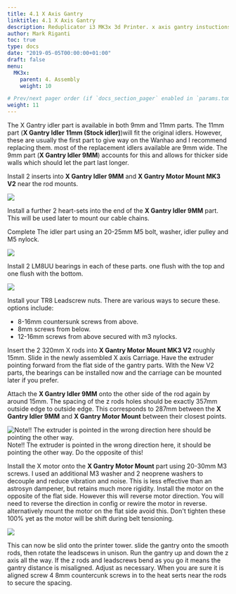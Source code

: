 ```yaml
---
title: 4.1 X Axis Gantry
linktitle: 4.1 X Axis Gantry
description: Reduplicator i3 MK3x 3d Printer. x axis gantry instuctions by Mark riganti
author: Mark Riganti
toc: true
type: docs
date: "2019-05-05T00:00:00+01:00"
draft: false
menu:
  MK3x:
    parent: 4. Assembly
    weight: 10

# Prev/next pager order (if `docs_section_pager` enabled in `params.toml`)
weight: 11
---
```



The X Gantry idler part is available in both 9mm and 11mm parts. The 11mm part (**X Gantry Idler 11mm (Stock idler)**)will fit the original idlers. However, these are usually the first part to give way on the Wanhao and I recommend replacing them. most of the replacement idlers available are 9mm wide. The 9mm part (**X Gantry Idler 9MM**) accounts for this and allows for thicker side walls which should let the part last longer.

Install 2 inserts into **X Gantry Idler 9MM** and **X Gantry Motor Mount MK3 V2** near the rod mounts.

![](https://github.com/OmNomNomagon/ReDuplicator-MK2sx/blob/master/Pics/5%20Gantry/HeatSert1.jpg?raw=true)

Install a further 2 heart-sets into the end of the **X Gantry Idler 9MM** part. This will be used later to mount our cable chains.

Complete The idler part using an 20-25mm M5 bolt, washer, idler pulley and M5 nylock.

![](https://github.com/OmNomNomagon/ReDuplicator-MK2sx/blob/master/Pics/5%20Gantry/HeatSert2.JPG?raw=true)

Install 2 LM8UU bearings in each of these parts. one flush with the top and one flush with the bottom.

![](https://github.com/OmNomNomagon/ReDuplicator-MK2sx/blob/master/Pics/5%20Gantry/XGantryBearing.JPG?raw=true)


Install your TR8 Leadscrew nuts. There are various ways to secure these. options include:
- 8-16mm countersunk screws from above.
- 8mm screws from below. 
- 12-16mm screws from above secured with m3 nylocks.

Insert the 2 320mm X rods into **X Gantry Motor Mount MK3 V2** roughly 15mm. Slide in the newly assembled X axis Carriage. Have the extruder pointing forward from the flat side of the gantry parts. With the New V2 parts, the bearings can be installed now and the carriage can be mounted later if you prefer.

Attach the **X Gantry Idler 9MM** onto the other side of the rod again by around 15mm. 
The spacing of the z rods holes should be exactly 357mm outside edge to outside edge.
This corresponds to 287mm between the **X Gantry Idler 9MM** and **X Gantry Motor Mount** between their closest points.

![Note!! The extruder is pointed in the wrong direction here should be pointing the other way.](https://github.com/OmNomNomagon/ReDuplicator-MK2sx/blob/master/Pics/5%20Gantry/GantryAssembly1.jpg?raw=true)
Note!! The extruder is pointed in the wrong direction here, it should be pointing the other way. Do the opposite of this!

Install the X motor onto the **X Gantry Motor Mount** part using  20-30mm M3 screws. I used an additional M3 washer and 2 neoprene washers to decouple and reduce vibration and noise. This is less effective than an astrosyn dampener, but retains much more rigidity. Install the motor on the opposite of the flat side. However this will reverse motor direction. You will need to reverse the direction in config or rewire the motor in reverse. alternatively mount the motor on the flat side avoid this.  Don't tighten these 100% yet as the motor will be shift during belt tensioning. 

![](https://github.com/OmNomNomagon/ReDuplicator-MK2sx/blob/master/Pics/5%20Gantry/XGantryInstall.JPG?raw=true)

This can now be slid onto the printer tower. slide the gantry onto the smooth rods, then rotate the leadscews in unison. Run the gantry up and down the z axis all the way. If the z rods and leadscrews bend as you go it means the gantry distance is misaligned. Adjust as necessary. When you are sure it is aligned screw 4 8mm countercunk screws in to the heat serts near the rods to secure the spacing.





